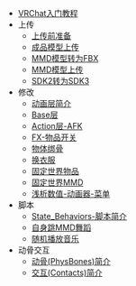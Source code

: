* [VRChat入门教程](/VRChat/)
* 上传
    * [上传前准备](/VRChat/Upload/Prepare.md)
    * [成品模型上传](/VRChat/Upload/Upload.md)
    * [MMD模型转为FBX](/VRChat/Upload/mmd_to_fbx.md)
    * [MMD模型上传](/VRChat/Upload/mmd_upload.md)
    * [SDK2转为SDK3](/VRChat/Upload/sdk2_to_sdk3.md)
* 修改
    * [动画层简介](/VRChat/editing/Playable_Layers.md)
    * [Base层](/VRChat/editing/Base.md)
    * [Action层-AFK](/VRChat/editing/)
    * [FX-物品开关](/VRChat/editing/)
    * [物体绑骨](/VRChat/editing/)
    * [换衣服](/VRChat/editing/)
    * [固定世界物品](/VRChat/editing/)
    * [固定世界MMD](/VRChat/editing/)
    * [浅析数值-动画器-菜单](/VRChat/editing/)
* 脚本
    * [State_Behaviors-脚本简介](/VRChat/script/State_Behaviors.md)
    * [自身跳MMD舞蹈](/VRChat/script/)
    * [随机播放音乐](/VRChat/script/)
* 动骨交互
    * [动骨(PhysBones)简介](/VRChat/dynamics/PhysBones.md)
    * [交互(Contacts)简介](/VRChat/dynamics/Contacts.md)